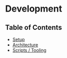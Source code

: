 # Development

## Table of Contents

- [Setup](setup.md)
- [Architecture](architecture.md)
- [Scripts / Tooling](scripts-tooling.md)
